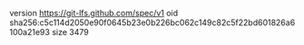 version https://git-lfs.github.com/spec/v1
oid sha256:c5c114d2050e90f0645b23e0b226bc062c149c82c5f22bd601826a6100a21e93
size 3479
